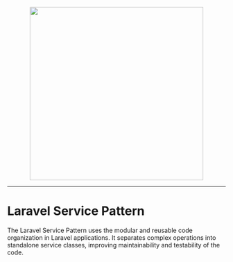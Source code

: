 <p align="center">
<a href="https://laravel.com" target="_blank"><img src="https://raw.githubusercontent.com/laravel/art/master/logo-lockup/5%20SVG/2%20CMYK/1%20Full%20Color/laravel-logolockup-cmyk-red.svg" width="400">
</a>
</p>

<hr/>

# Laravel Service Pattern
The Laravel Service Pattern uses the modular and reusable code organization in Laravel applications. It separates complex operations into standalone service classes, improving maintainability and testability of the code.
